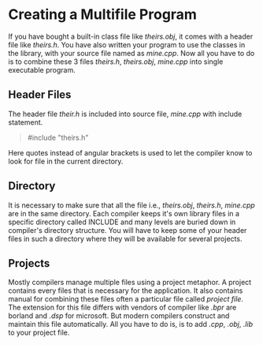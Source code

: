 # Creating a Multifile Program

If you have bought a built-in class file like _theirs.obj_, it comes with a header file like _theirs.h_. You have also written your program to use the classes in the library,
with your source file named as _mine.cpp_. Now all you have to do is to combine these 3 files  _theirs.h_, _theirs.obj_, _mine.cpp_ into single executable program.

## Header Files

The header file _their.h_ is included into source file, _mine.cpp_ with include statement.

> #include "theirs.h"

Here quotes instead of angular brackets is used to let the compiler know to look for file in the current directory.

## Directory

It is necessary to make sure that all the file i.e., _theirs.obj_, _theirs.h_, _mine.cpp_ are in the same directory. Each compiler keeps it's own library files 
in a specific directory called INCLUDE and many levels are buried down in compiler's directory structure. You will have to keep some of your header files in such 
a directory where they will be available for several projects. 

## Projects

Mostly compilers manage multiple files using a project metaphor. A project contains every files that is necessary for the application. It also contains manual for combining 
these files often a particular file called _project file_. The extension for this file differs with vendors of compiler like _.bpr_ are borland and _.dsp_ for microsoft.
But modern compilers construct and maintain this file automatically. All you have to do is, is to add _.cpp_, _.obj_, _.lib_ to your project file.
